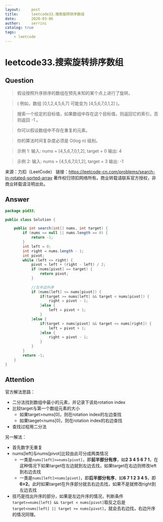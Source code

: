```yaml
---
layout:     post
title:      leetcode33.搜索旋转排序数组
date:       2020-03-06         
author:     serrini                 
catalog: true                       
tags:                               
    - leetcode
---
```


# leetcode33.搜索旋转排序数组

## Question

> 假设按照升序排序的数组在预先未知的某个点上进行了旋转。

> ( 例如，数组 [0,1,2,4,5,6,7] 可能变为 [4,5,6,7,0,1,2] )。

> 搜索一个给定的目标值，如果数组中存在这个目标值，则返回它的索引，否则返回 -1 。

> 你可以假设数组中不存在重复的元素。

> 你的算法时间复杂度必须是 O(log n) 级别。

> 示例 1:
> 输入: nums = [4,5,6,7,0,1,2], target = 0
> 输出: 4

> 示例 2:
> 输入: nums = [4,5,6,7,0,1,2], target = 3
> 输出: -1

来源：力扣（LeetCode）
链接：https://leetcode-cn.com/problems/search-in-rotated-sorted-array
著作权归领扣网络所有。商业转载请联系官方授权，非商业转载请注明出处。

## Answer


```Java
package pid33;

public class Solution {

	public int search(int[] nums, int target) {
        if (nums == null || nums.length == 0) {
            return -1;
        }
        int left = 0;
        int right = nums.length - 1;
        int pivot;
        while (left <= right) {
            pivot = left + (right - left) / 2;
            if (nums[pivot] == target) {
                return pivot;           
            }
            
            //左半边升序
            if (nums[left] <= nums[pivot]) {
            	if(target >= nums[left] && target < nums[pivot]) {
            		right = pivot - 1;
            	}else {
            		left = pivot + 1;
            	}
            }else {
            	if(target > nums[pivot] && target <= nums[right]) {
            		left = pivot + 1;
            	}else {
            		right = pivot - 1;
            	}
            }
        }
        return -1;
	}
}
```


## Attention

官方解法思路：

* 二分法找到数组中最小的元素，并记录下该处rotation index
* 比较target与第一个数组元素的大小
	* 如果target>nums[0]，则在rotation index的左边查找
	* 如果taeget<nums[0]，则在rotation index的右边查找
* 查找过程用二分法

另一解法：

* 首先数字无重复
* nums[left]与nums[pivot]比较由此可分成两类情况
	* 一类是`nums[left]<=nums[pivot]`，即**前半部分有序**，如**2 3 4 5 6 7 1**，在这种情况下如果target在左边就到左边去找，如果target在右边则修改left到右边去找
	* 一类是`nums[left]>nums[pivot]`，即**后半部分有序**，如**6 7 1 2 3 4 5**，即**6>2**。此时如果target在升序部分就去右边去找，如果不是就修改right到左边去找
* 技巧是找出升序的部分，如果是左边升序的情况，判断条件`target>=nums[left] && target < nums[pivot]`取反之后是`target<nums[left] || target >= nums[pivot]`，就会去右边找，右边升序的情况同理。

